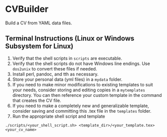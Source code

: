 # CVBuilder
Build a CV from YAML data files.

## Terminal Instructions (Linux or Windows Subsystem for Linux)
1. Verify that the shell scripts in `scripts` are executable. 
1. Verify that the shell scripts do not have Windows line endings. Use `dos2unix` to convert these files if needed.
1. Install perl, pandoc, and tth as necessary.
1. Store your personal data (yml files) in a `mydata` folder.
1. If you need to make minor modifications to existing templates to suit your needs, consider storing and editing copies in a `mytemplates` directory. You can then reference your custom template in the command that creates the CV file. 
1. If you need to make a completely new and generalizable template, consider saving and committing this .tex file in the `templates` folder.
1. Run the appropriate shell script and template

`./scripts/<your_shell_script.sh> <template_dir>/<your_template.tex> <your_cv_name>`

